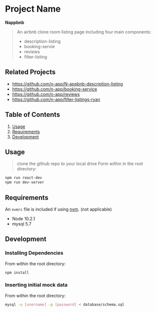 # Project Name

**Nappbnb**

> An airbnb clone room listing page including four main components:
> * description-listing
> * booking-servie
> * reviews
> * filter-listing

## Related Projects

  - https://github.com/n-app/N-appbnb-description-listing
  - https://github.com/n-app/booking-service
  - https://github.com/n-app/reviews
  - https://github.com/n-app/filter-listings-ryan

## Table of Contents

1. [Usage](#Usage)
1. [Requirements](#requirements)
1. [Development](#development)

## Usage

> clone the github repo to your local drive
> Form within in the root directory:
```sh
npm run react-dev
npm run dev-server
```

## Requirements

An `nvmrc` file is included if using [nvm](https://github.com/creationix/nvm).
(not applicable)

- Node 10.2.1
- mysql 5.7

## Development

### Installing Dependencies

From within the root directory:

```sh
npm install
```

### Inserting initial mock data

From within the root directory:

```sh
mysql -u [username] -p [password] < database/schema.sql
```
